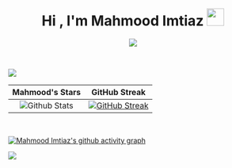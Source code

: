 <h1 align="center">Hi , I'm Mahmood Imtiaz <img src="https://media.giphy.com/media/hvRJCLFzcasrR4ia7z/giphy.gif" width="35"></h1>
<p align="center">
  <a href="https://github.com/DenverCoder1/readme-typing-svg"><img src="https://readme-typing-svg.herokuapp.com?lines=Full+Stack+Mobile+App+Devloper;Native+Android+Devloper;Flutter+Devloper&center=true&width=380&height=45"></a>
</p>

<br>


![](https://komarev.com/ghpvc/?username=MahmoodImtiaz93&color=blue)

 |                                                                                                      Mahmood's Stars                                                                                                       |                                                           GitHub Streak                                                         |      
|:-------------------------------------------------------------------------------------------------------------------------------------------------------------------------------------------------------------------------:|:---------------------------------------------------------------------------------------------------------------------------------:|
| ![Github Stats](https://github-readme-stats-sigma-five.vercel.app/api?username=MahmoodImtiaz93&show_icons=true&locale=en&count_private=true&custom_title=My%20GitHub%20Stats&disable_animations=true&theme=algolia) | [![GitHub Streak](https://streak-stats.demolab.com/?user=MahmoodImtiaz93&theme=algolia)](https://git.io/streak-stats)|

<br>

 

[![Mahmood Imtiaz's github activity graph](https://github-readme-activity-graph.cyclic.app/graph?username=MahmoodImtiaz93&theme=react-dark)](https://github.com/MahmoodImtiaz93/github-readme-activity-graph)

![](https://github-profile-trophy.vercel.app/?username=MahmoodImtiaz93&theme=algolia)


